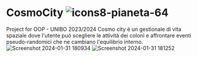 # CosmoCity ![icons8-pianeta-64](https://github.com/elisasimoni/CosmoCity/assets/73821477/fd08b3d3-7283-4d6b-af98-35108ed1c907)

Project for OOP - UNIBO 2023/2024
Cosmo city è un gestionale di vita spaziale dove l'utente può scegliere le attività dei coloni 
e affrontare eventi pseudo-randomici che ne cambiano l'equilibrio interno.
![Screenshot 2024-01-31 180934](https://github.com/elisasimoni/CosmoCity/assets/73821477/449cac95-a104-4a1d-993d-8100ad15740a)
![Screenshot 2024-01-31 181252](https://github.com/elisasimoni/CosmoCity/assets/73821477/31afd998-010c-4b17-bc22-baa882f39808)
